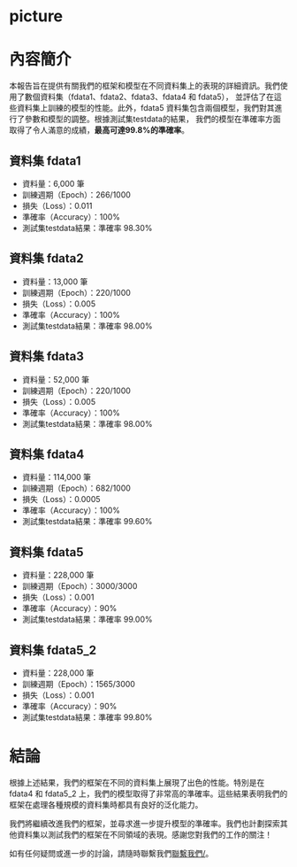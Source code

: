 # picture

# 內容簡介

本報告旨在提供有關我們的框架和模型在不同資料集上的表現的詳細資訊。我們使用了數個資料集（fdata1、fdata2、fdata3、fdata4 和 fdata5），
並評估了在這些資料集上訓練的模型的性能。此外，fdata5 資料集包含兩個模型，我們對其進行了參數和模型的調整。根據測試集testdata的結果，
我們的模型在準確率方面取得了令人滿意的成績，**最高可達99.8%的準確率**。

## 資料集 fdata1

- 資料量：6,000 筆
- 訓練週期（Epoch）：266/1000
- 損失（Loss）：0.011
- 準確率（Accuracy）：100%
- 測試集testdata結果：準確率 98.30%

## 資料集 fdata2

- 資料量：13,000 筆
- 訓練週期（Epoch）：220/1000
- 損失（Loss）：0.005
- 準確率（Accuracy）：100%
- 測試集testdata結果：準確率 98.00%

## 資料集 fdata3

- 資料量：52,000 筆
- 訓練週期（Epoch）：220/1000
- 損失（Loss）：0.005
- 準確率（Accuracy）：100%
- 測試集testdata結果：準確率 98.00%

## 資料集 fdata4

- 資料量：114,000 筆
- 訓練週期（Epoch）：682/1000
- 損失（Loss）：0.0005
- 準確率（Accuracy）：100%
- 測試集testdata結果：準確率 99.60%

## 資料集 fdata5

- 資料量：228,000 筆
- 訓練週期（Epoch）：3000/3000
- 損失（Loss）：0.001
- 準確率（Accuracy）：90%
- 測試集testdata結果：準確率 99.00%

## 資料集 fdata5_2

- 資料量：228,000 筆
- 訓練週期（Epoch）：1565/3000
- 損失（Loss）：0.001
- 準確率（Accuracy）：90%
- 測試集testdata結果：準確率 99.80%

# 結論
根據上述結果，我們的框架在不同的資料集上展現了出色的性能。特別是在 fdata4 和 fdata5_2 上，我們的模型取得了非常高的準確率。這些結果表明我們的框架在處理各種規模的資料集時都具有良好的泛化能力。

我們將繼續改進我們的框架，並尋求進一步提升模型的準確率。我們也計劃探索其他資料集以測試我們的框架在不同領域的表現。感謝您對我們的工作的關注！

如有任何疑問或進一步的討論，請隨時聯繫我們<a href="jimmy910824@gmial.com">聯繫我們/</a>。

